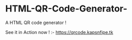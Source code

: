 # HTML-QR-Code-Generator-
A HTML QR code generator !

See it in Action now ! :- https://qrcode.kapsnfipe.tk

